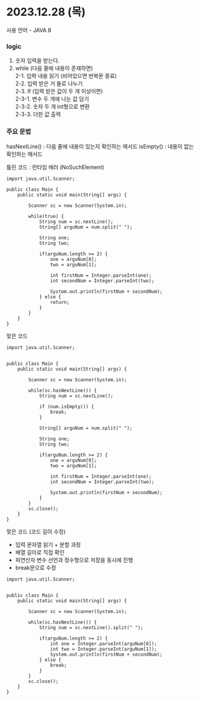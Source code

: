 # 2023.12.28 (목)
사용 언어 - JAVA 8

### logic
1. 숫자 입력을 받는다.
2. while (다음 줄에 내용이 존재하면)         <br>
 	2-1. 입력 내용 읽기 (비어있으면 반복문 종료)  <br>
	2-2. 입력 받은 거 둘로 나누기              <br>
	2-3. If (입력 받은 값이 두 개 이상이면)     <br>
		2-3-1. 변수 두 개에 나눈 값 담기         <br>
		2-3-2. 숫자 두 개 int형으로 변환        <br>
		2-3-3. 더한 값 출력
### 주요 문법
hasNextLine() : 다음 줄에 내용이 있는지 확인하는 메서드
isEmpty() : 내용이 없는 확인하는 메서드

틀린 코드 : 런타임 에러 (NoSuchElement)
```
import java.util.Scanner;

public class Main {
	public static void main(String[] args) {
		
		Scanner sc = new Scanner(System.in);
		
		while(true) {
			String num = sc.nextLine();
			String[] arguNum = num.split(" ");
			
			String one;
			String two;
			
			if(arguNum.length >= 2) {
				one = arguNum[0];
				two = arguNum[1];
			
				int firstNum = Integer.parseInt(one);
				int secondNum = Integer.parseInt(two);
					
				System.out.println(firstNum + secondNum);
			} else {
				return;
			}
		}
	}
}
```

맞은 코드
```
import java.util.Scanner;


public class Main {
	public static void main(String[] args) {
		
		Scanner sc = new Scanner(System.in);
		
		while(sc.hasNextLine()) {
			String num = sc.nextLine();
			
			if (num.isEmpty()) {
                break;
            }
			
			String[] arguNum = num.split(" ");
			
			String one;
			String two;
			
			if(arguNum.length >= 2) {
				one = arguNum[0];
				two = arguNum[1];
			
				int firstNum = Integer.parseInt(one);
				int secondNum = Integer.parseInt(two);
					
				System.out.println(firstNum + secondNum);
			}
		}
		sc.close();
	}
}
```

맞은 코드 (코드 길이 수정)
- 입력 문자열 읽기 + 분할 과정
- 배열 길이로 직접 확인
- 피연산자 변수 선언과 정수형으로 저장을 동시에 진행
- break문으로 수정
```
import java.util.Scanner;


public class Main {
	public static void main(String[] args) {
		
		Scanner sc = new Scanner(System.in);
		
		while(sc.hasNextLine()) {
			String num = sc.nextLine().split(" ");

			if(arguNum.length >= 2) {
				int one = Integer.parseInt(arguNum[0]);
				int two = Integer.parseInt(arguNum[1]);
				System.out.println(firstNum + secondNum);
			} else {
				break;
			}
		}
		sc.close();
	}
}
```
